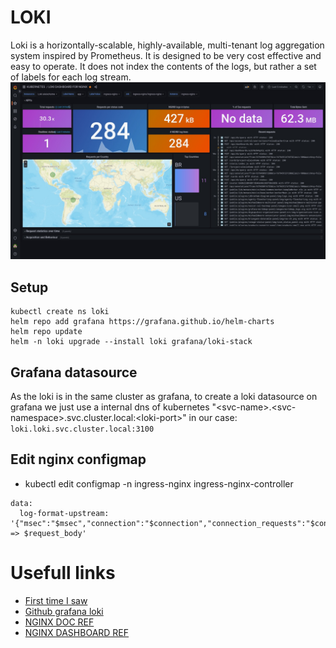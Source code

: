 # LOKI
Loki is a horizontally-scalable, highly-available, multi-tenant log aggregation system inspired by Prometheus. It is designed to be very cost effective and easy to operate. It does not index the contents of the logs, but rather a set of labels for each log stream.
[![topology](../../../../static/images/nginx-loki.jpeg)]()
## Setup
```
kubectl create ns loki
helm repo add grafana https://grafana.github.io/helm-charts
helm repo update
helm -n loki upgrade --install loki grafana/loki-stack
```

## Grafana datasource

As the loki is in the same cluster as grafana, to create a loki datasource on grafana we just use a internal dns of kubernetes "\<svc-name\>.\<svc-namespace\>.svc.cluster.local:\<loki-port\>" in our case: `loki.loki.svc.cluster.local:3100`

## Edit nginx configmap
- kubectl edit configmap -n ingress-nginx ingress-nginx-controller
```
data:
  log-format-upstream: '{"msec":"$msec","connection":"$connection","connection_requests":"$connection_requests","pid":"$pid","request_id":"$request_id","request_length":"$request_length","remote_addr":"$remote_addr","remote_user":"$remote_user","remote_port":"$remote_port","time_local":"$time_local","time_iso8601":"$time_iso8601","request":"$request","request_uri":"$request_uri","args":"$args","status":"$status","body_bytes_sent":"$body_bytes_sent","bytes_sent":"$bytes_sent","http_referer":"$http_referer","http_user_agent":"$http_user_agent","http_x_forwarded_for":"$http_x_forwarded_for","http_host":"$http_host","server_name":"$server_name","request_time":"$request_time","upstream":"$upstream_addr","upstream_connect_time":"$upstream_connect_time","upstream_header_time":"$upstream_header_time","upstream_response_time":"$upstream_response_time","upstream_response_length":"$upstream_response_length","upstream_cache_status":"$upstream_cache_status","ssl_protocol":"$ssl_protocol","ssl_cipher":"$ssl_cipher","scheme":"$scheme","request_method":"$request_method","server_protocol":"$server_protocol","pipe":"$pipe","gzip_ratio":"$gzip_ratio","http_cf_ray":"$http_cf_ray","geoip_country_code":"$geoip_country_code"} => $request_body'
```


# Usefull links
- [First time I saw](https://github.com/isItObservable/Loki-Ngninx-Logql)
- [Github grafana loki](https://github.com/grafana/loki)
- [NGINX DOC REF](https://kubernetes.github.io/ingress-nginx/user-guide/nginx-configuration/configmap/#log-format-escape-json)
- [NGINX DASHBOARD REF](https://grafana.com/grafana/dashboards/12559-grafana-loki-dashboard-for-nginx-service-mesh/?pg=dashboards&plcmt=featured-main)
